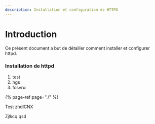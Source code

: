 ```yaml
---
description: Installation et configuration de HTTPD
---
```


# Introduction

Ce présent document a but de détailler comment installer et configurer httpd.

### Installation de httpd

1. test
2. hgs
3. fcsvrui

{% page-ref page="./" %}

Test zhdlCNX

 Zjlkcq qsd 



